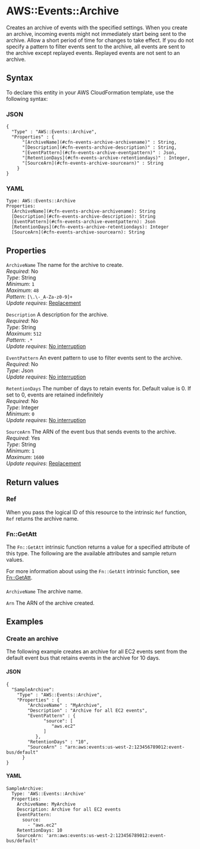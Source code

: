 # AWS::Events::Archive<a name="aws-resource-events-archive"></a>

Creates an archive of events with the specified settings\. When you create an archive, incoming events might not immediately start being sent to the archive\. Allow a short period of time for changes to take effect\. If you do not specify a pattern to filter events sent to the archive, all events are sent to the archive except replayed events\. Replayed events are not sent to an archive\.

## Syntax<a name="aws-resource-events-archive-syntax"></a>

To declare this entity in your AWS CloudFormation template, use the following syntax:

### JSON<a name="aws-resource-events-archive-syntax.json"></a>

```
{
  "Type" : "AWS::Events::Archive",
  "Properties" : {
      "[ArchiveName](#cfn-events-archive-archivename)" : String,
      "[Description](#cfn-events-archive-description)" : String,
      "[EventPattern](#cfn-events-archive-eventpattern)" : Json,
      "[RetentionDays](#cfn-events-archive-retentiondays)" : Integer,
      "[SourceArn](#cfn-events-archive-sourcearn)" : String
    }
}
```

### YAML<a name="aws-resource-events-archive-syntax.yaml"></a>

```
Type: AWS::Events::Archive
Properties: 
  [ArchiveName](#cfn-events-archive-archivename): String
  [Description](#cfn-events-archive-description): String
  [EventPattern](#cfn-events-archive-eventpattern): Json
  [RetentionDays](#cfn-events-archive-retentiondays): Integer
  [SourceArn](#cfn-events-archive-sourcearn): String
```

## Properties<a name="aws-resource-events-archive-properties"></a>

`ArchiveName`  <a name="cfn-events-archive-archivename"></a>
The name for the archive to create\.  
*Required*: No  
*Type*: String  
*Minimum*: `1`  
*Maximum*: `48`  
*Pattern*: `[\.\-_A-Za-z0-9]+`  
*Update requires*: [Replacement](https://docs.aws.amazon.com/AWSCloudFormation/latest/UserGuide/using-cfn-updating-stacks-update-behaviors.html#update-replacement)

`Description`  <a name="cfn-events-archive-description"></a>
A description for the archive\.  
*Required*: No  
*Type*: String  
*Maximum*: `512`  
*Pattern*: `.*`  
*Update requires*: [No interruption](https://docs.aws.amazon.com/AWSCloudFormation/latest/UserGuide/using-cfn-updating-stacks-update-behaviors.html#update-no-interrupt)

`EventPattern`  <a name="cfn-events-archive-eventpattern"></a>
An event pattern to use to filter events sent to the archive\.  
*Required*: No  
*Type*: Json  
*Update requires*: [No interruption](https://docs.aws.amazon.com/AWSCloudFormation/latest/UserGuide/using-cfn-updating-stacks-update-behaviors.html#update-no-interrupt)

`RetentionDays`  <a name="cfn-events-archive-retentiondays"></a>
The number of days to retain events for\. Default value is 0\. If set to 0, events are retained indefinitely  
*Required*: No  
*Type*: Integer  
*Minimum*: `0`  
*Update requires*: [No interruption](https://docs.aws.amazon.com/AWSCloudFormation/latest/UserGuide/using-cfn-updating-stacks-update-behaviors.html#update-no-interrupt)

`SourceArn`  <a name="cfn-events-archive-sourcearn"></a>
The ARN of the event bus that sends events to the archive\.  
*Required*: Yes  
*Type*: String  
*Minimum*: `1`  
*Maximum*: `1600`  
*Update requires*: [Replacement](https://docs.aws.amazon.com/AWSCloudFormation/latest/UserGuide/using-cfn-updating-stacks-update-behaviors.html#update-replacement)

## Return values<a name="aws-resource-events-archive-return-values"></a>

### Ref<a name="aws-resource-events-archive-return-values-ref"></a>

When you pass the logical ID of this resource to the intrinsic `Ref` function, `Ref` returns the archive name\.

### Fn::GetAtt<a name="aws-resource-events-archive-return-values-fn--getatt"></a>

The `Fn::GetAtt` intrinsic function returns a value for a specified attribute of this type\. The following are the available attributes and sample return values\.

For more information about using the `Fn::GetAtt` intrinsic function, see [Fn::GetAtt](https://docs.aws.amazon.com/AWSCloudFormation/latest/UserGuide/intrinsic-function-reference-getatt.html)\.

#### <a name="aws-resource-events-archive-return-values-fn--getatt-fn--getatt"></a>

`ArchiveName`  <a name="ArchiveName-fn::getatt"></a>
The archive name\.

`Arn`  <a name="Arn-fn::getatt"></a>
The ARN of the archive created\.

## Examples<a name="aws-resource-events-archive--examples"></a>



### Create an archive<a name="aws-resource-events-archive--examples--Create_an_archive"></a>

The following example creates an archive for all EC2 events sent from the default event bus that retains events in the archive for 10 days\.

#### JSON<a name="aws-resource-events-archive--examples--Create_an_archive--json"></a>

```
{
  "SampleArchive": 
    "Type" : "AWS::Events::Archive",
    "Properties" : {
        "ArchiveName" : "MyArchive",
        "Description" : "Archive for all EC2 events",
        "EventPattern" : {
              "source": [
                 "aws.ec2"
              ]
           },
        "RetentionDays" : "10",
        "SourceArn" : "arn:aws:events:us-west-2:123456789012:event-bus/default" 
      }
}
```

#### YAML<a name="aws-resource-events-archive--examples--Create_an_archive--yaml"></a>

```
SampleArchive:
  Type: 'AWS::Events::Archive'
  Properties: 
    ArchiveName: MyArchive
    Description: Archive for all EC2 events
    EventPattern:
      source:
        - "aws.ec2"
    RetentionDays: 10
    SourceArn: 'arn:aws:events:us-west-2:123456789012:event-bus/default'
```